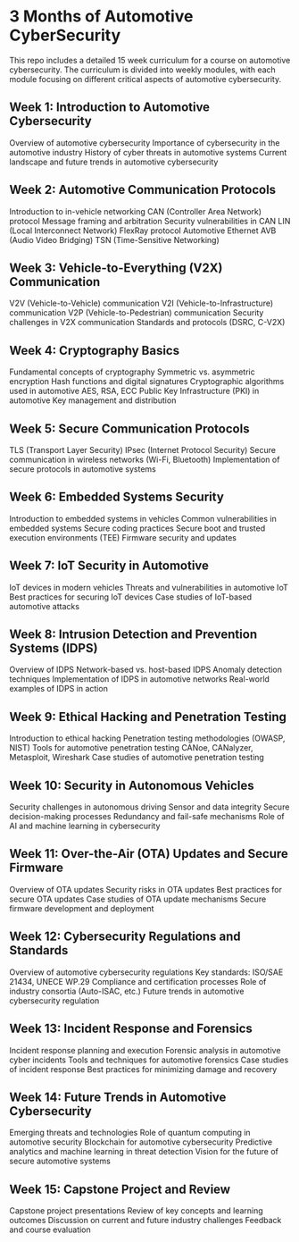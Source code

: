 # 3 Months of Automotive CyberSecurity
 This repo includes a detailed 15 week curriculum for a course on automotive cybersecurity. The curriculum is divided into weekly modules, with each module focusing on different critical aspects of automotive cybersecurity.

## Week 1: Introduction to Automotive Cybersecurity
Overview of automotive cybersecurity
Importance of cybersecurity in the automotive industry
History of cyber threats in automotive systems
Current landscape and future trends in automotive cybersecurity

## Week 2: Automotive Communication Protocols
Introduction to in-vehicle networking
CAN (Controller Area Network) protocol
Message framing and arbitration
Security vulnerabilities in CAN
LIN (Local Interconnect Network)
FlexRay protocol
Automotive Ethernet
AVB (Audio Video Bridging)
TSN (Time-Sensitive Networking)

## Week 3: Vehicle-to-Everything (V2X) Communication
V2V (Vehicle-to-Vehicle) communication
V2I (Vehicle-to-Infrastructure) communication
V2P (Vehicle-to-Pedestrian) communication
Security challenges in V2X communication
Standards and protocols (DSRC, C-V2X)

## Week 4: Cryptography Basics
Fundamental concepts of cryptography
Symmetric vs. asymmetric encryption
Hash functions and digital signatures
Cryptographic algorithms used in automotive
AES, RSA, ECC
Public Key Infrastructure (PKI) in automotive
Key management and distribution

## Week 5: Secure Communication Protocols
TLS (Transport Layer Security)
IPsec (Internet Protocol Security)
Secure communication in wireless networks (Wi-Fi, Bluetooth)
Implementation of secure protocols in automotive systems

## Week 6: Embedded Systems Security
Introduction to embedded systems in vehicles
Common vulnerabilities in embedded systems
Secure coding practices
Secure boot and trusted execution environments (TEE)
Firmware security and updates

## Week 7: IoT Security in Automotive
IoT devices in modern vehicles
Threats and vulnerabilities in automotive IoT
Best practices for securing IoT devices
Case studies of IoT-based automotive attacks

## Week 8: Intrusion Detection and Prevention Systems (IDPS)
Overview of IDPS
Network-based vs. host-based IDPS
Anomaly detection techniques
Implementation of IDPS in automotive networks
Real-world examples of IDPS in action

## Week 9: Ethical Hacking and Penetration Testing
Introduction to ethical hacking
Penetration testing methodologies (OWASP, NIST)
Tools for automotive penetration testing
CANoe, CANalyzer, Metasploit, Wireshark
Case studies of automotive penetration testing

## Week 10: Security in Autonomous Vehicles
Security challenges in autonomous driving
Sensor and data integrity
Secure decision-making processes
Redundancy and fail-safe mechanisms
Role of AI and machine learning in cybersecurity

## Week 11: Over-the-Air (OTA) Updates and Secure Firmware
Overview of OTA updates
Security risks in OTA updates
Best practices for secure OTA updates
Case studies of OTA update mechanisms
Secure firmware development and deployment

## Week 12: Cybersecurity Regulations and Standards
Overview of automotive cybersecurity regulations
Key standards: ISO/SAE 21434, UNECE WP.29
Compliance and certification processes
Role of industry consortia (Auto-ISAC, etc.)
Future trends in automotive cybersecurity regulation

## Week 13: Incident Response and Forensics
Incident response planning and execution
Forensic analysis in automotive cyber incidents
Tools and techniques for automotive forensics
Case studies of incident response
Best practices for minimizing damage and recovery

## Week 14: Future Trends in Automotive Cybersecurity
Emerging threats and technologies
Role of quantum computing in automotive security
Blockchain for automotive cybersecurity
Predictive analytics and machine learning in threat detection
Vision for the future of secure automotive systems

## Week 15: Capstone Project and Review
Capstone project presentations
Review of key concepts and learning outcomes
Discussion on current and future industry challenges
Feedback and course evaluation

